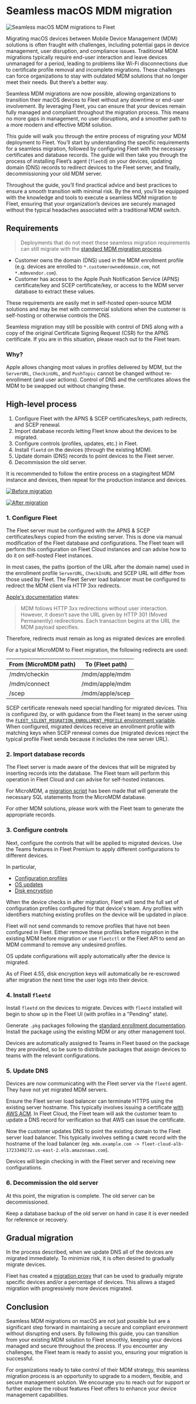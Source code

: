 # Seamless macOS MDM migration

![Seamless macOS MDM migrations to Fleet](../website/assets/images/articles/seamless-mdm-migration-1600x900@2x.png)

Migrating macOS devices between Mobile Device Management (MDM) solutions is often fraught with challenges, including potential gaps in device management, user disruption, and compliance issues. Traditional MDM migrations typically require end-user interaction and leave devices unmanaged for a period, leading to problems like Wi-Fi disconnections due to certificate profile removal and incomplete migrations. These challenges can force organizations to stay with outdated MDM solutions that no longer meet their needs. But there’s a better way.

Seamless MDM migrations are now possible, allowing organizations to transition their macOS devices to Fleet without any downtime or end-user involvement. By leveraging Fleet, you can ensure that your devices remain fully managed and compliant throughout the migration process. This means no more gaps in management, no user disruptions, and a smoother path to a more modern and effective MDM solution.

This guide will walk you through the entire process of migrating your MDM deployment to Fleet. You’ll start by understanding the specific requirements for a seamless migration, followed by configuring Fleet with the necessary certificates and database records. The guide will then take you through the process of installing Fleet’s agent (`fleetd`) on your devices, updating domain (DNS) records to redirect devices to the Fleet server, and finally, decommissioning your old MDM server.

Throughout the guide, you’ll find practical advice and best practices to ensure a smooth transition with minimal risk. By the end, you’ll be equipped with the knowledge and tools to execute a seamless MDM migration to Fleet, ensuring that your organization’s devices are securely managed without the typical headaches associated with a traditional MDM switch.

## Requirements

> Deployments that do not meet these seamless migration requirements can still migrate with the [standard MDM migration process](https://fleetdm.com/docs/using-fleet/mdm-migration-guide).

* Customer owns the domain (DNS) used in the MDM enrollment profile (e.g. devices are enrolled to `*.customerowneddomain.com`, not `*.mdmvendor.com`).
* Customer has access to the Apple Push Notification Service (APNS) certificate/key and SCEP certificate/key, or access to the MDM server database to extract these values.

These requirements are easily met in self-hosted open-source MDM solutions and may be met with commercial solutions when the customer is self-hosting or otherwise controls the DNS.

Seamless migration may still be possible with control of DNS along with a copy of the original Certificate Signing Request (CSR) for the APNS certificate. If you are in this situation, please reach out to the Fleet team.

### Why?

Apple allows changing most values in profiles delivered by MDM, but the `ServerURL`, `CheckinURL`, and `PushTopic` cannot be changed without re-enrollment (and user actions). Control of DNS and the certificates allows the MDM to be swapped out without changing these.

## High-level process

1. Configure Fleet with the APNS & SCEP certificates/keys, path redirects, and SCEP renewal.
2. Import database records letting Fleet know about the devices to be migrated.
3. Configure controls (profiles, updates, etc.) in Fleet.
4. Install `fleetd` on the devices (through the existing MDM).
5. Update domain (DNS) records to point devices to the Fleet server.
6. Decommission the old server.

It is recommended to follow the entire process on a staging/test MDM instance and devices, then repeat for the production instance and devices.

[![Before migration](https://mermaid.ink/img/pako:eNpVUctuwjAQ_BVrT62URIaEvFRxqNKeSivBrZiDiTeJpdhGxqFQBN9eA23VXvY1o9lZ7RFqIxBKCMOQaSddjyV5xMZYJEq2ljtpNNNXtOnNR91x68jLnOntsPbwpiOK128LUuFO1sg0IUqoupeo3XJWzcitXDGNWjD9i5EwJHMzOBRkfSDV64I8rO2U3HlChHuuNj1GtVH3YTg1vfBTpm95-bSXWyd1Sy7qC7Q7tKu_wufzmTQ9orsY9mn5fIk_TAhAoVVcCn_z8WKXgetQIYPSlwIbPvSOAdMnT-WDM4uDrqF0dsAAho3gDivJ_eUKyob3Wz_dcP1uzL8eyiPsoRzTOBrHySim2SQtaBbAAco4S6NxTmmeZcUoLiZJfArg8ypAo5SOKC3iNM-LNMmTJAAU0hk7u32pNrqRrXdmzdB23xtPX3Gkloc?type=png)](https://mermaid.live/edit#pako:eNpVUctuwjAQ_BVrT62URIaEvFRxqNKeSivBrZiDiTeJpdhGxqFQBN9eA23VXvY1o9lZ7RFqIxBKCMOQaSddjyV5xMZYJEq2ljtpNNNXtOnNR91x68jLnOntsPbwpiOK128LUuFO1sg0IUqoupeo3XJWzcitXDGNWjD9i5EwJHMzOBRkfSDV64I8rO2U3HlChHuuNj1GtVH3YTg1vfBTpm95-bSXWyd1Sy7qC7Q7tKu_wufzmTQ9orsY9mn5fIk_TAhAoVVcCn_z8WKXgetQIYPSlwIbPvSOAdMnT-WDM4uDrqF0dsAAho3gDivJ_eUKyob3Wz_dcP1uzL8eyiPsoRzTOBrHySim2SQtaBbAAco4S6NxTmmeZcUoLiZJfArg8ypAo5SOKC3iNM-LNMmTJAAU0hk7u32pNrqRrXdmzdB23xtPX3Gkloc)

[![After migration](https://mermaid.ink/img/pako:eNpVUcFuwjAM_ZXIu2xSW7XQdaWakCYxTmOT4DayQ0jcNqJJUEgZDMG3L6Vs2g5JbL9n-9k5AjcCoYAwDKl20jVYkKfSoSVKVpY5aTTVF7BszCevmXXkZU71tl15eFMTxfjbgkxwJzlSTYgSijcStVvOJjPSmx9UoxZUm0Z4ePm8l1sndUU6xgLtDq1n_CaS8_lMeurfaBiSuWkdCrI6kMnrgjyu7JjcekKEe6Y2DUbcqLswHJcNousE-2c57e6fLhCAQquYFH7kYyeXgqtRIYXCm42sakch6AHB7Hrmt9NhJWu2eI2vGF9X1rR-okvWzXQ6pUD1yVdnrTOLg-ZQONtiAO1GMIcTyfyyFBR9Gdgw_W7MPx-KI-yhSPI8GgzTJE2T-GGU5UkABygGeRz5k8SDJL8fpGmcnQL4ulSIo8zH49Ewy_NRluZpGgAK6Yyd9R_LjS5l5aV5xVV9bXn6BriRpdY?type=png)](https://mermaid.live/edit#pako:eNpVUcFuwjAM_ZXIu2xSW7XQdaWakCYxTmOT4DayQ0jcNqJJUEgZDMG3L6Vs2g5JbL9n-9k5AjcCoYAwDKl20jVYkKfSoSVKVpY5aTTVF7BszCevmXXkZU71tl15eFMTxfjbgkxwJzlSTYgSijcStVvOJjPSmx9UoxZUm0Z4ePm8l1sndUU6xgLtDq1n_CaS8_lMeurfaBiSuWkdCrI6kMnrgjyu7JjcekKEe6Y2DUbcqLswHJcNousE-2c57e6fLhCAQquYFH7kYyeXgqtRIYXCm42sakch6AHB7Hrmt9NhJWu2eI2vGF9X1rR-okvWzXQ6pUD1yVdnrTOLg-ZQONtiAO1GMIcTyfyyFBR9Gdgw_W7MPx-KI-yhSPI8GgzTJE2T-GGU5UkABygGeRz5k8SDJL8fpGmcnQL4ulSIo8zH49Ewy_NRluZpGgAK6Yyd9R_LjS5l5aV5xVV9bXn6BriRpdY)

### 1. Configure Fleet

The Fleet server must be configured with the APNS & SCEP certificates/keys copied from the existing server. This is done via manual modification of the Fleet database and configurations. The Fleet team will perform this configuration on Fleet Cloud instances and can advise how to do it on self-hosted Fleet instances.

In most cases, the paths (portion of the URL after the domain name) used in the enrollment profile `ServerURL`, `CheckInURL` and SCEP URL will differ from those used by Fleet. The Fleet Server load balancer must be configured to redirect the MDM client via HTTP 3xx redirects.

[Apple's documentation](https://developer.apple.com/documentation/devicemanagement/implementing_device_management/sending_mdm_commands_to_a_device?language=objc) states:

> MDM follows HTTP 3xx redirections without user interaction. However, it doesn’t save the URL given by HTTP 301 (Moved Permanently) redirections. Each transaction begins at the URL the MDM payload specifies.

Therefore, redirects must remain as long as migrated devices are enrolled.

For a typical MicroMDM to Fleet migration, the following redirects are used:

| From (MicroMDM path) | To (Fleet path) |
| -------------------- | --------------- |
| /mdm/checkin         | /mdm/apple/mdm  |
| /mdm/connect         | /mdm/apple/mdm  |
| /scep                | /mdm/apple/scep |

SCEP certificate renewals need special handling for migrated devices. This is configured (by, or with guidance from the Fleet team) in the server using the [`FLEET_SILENT_MIGRATION_ENROLLMENT_PROFILE` environment variable](https://github.com/fleetdm/fleet/pull/20063). When configured, migrated devices receive an enrollment profile with matching keys when SCEP renewal comes due (migrated devices reject the typical profile Fleet sends because it includes the new server URL).

### 2. Import database records

The Fleet server is made aware of the devices that will be migrated by inserting records into the database. The Fleet team will perform this operation in Fleet Cloud and can advise for self-hosted instances.

For MicroMDM, a [migration script](https://github.com/fleetdm/fleet/pull/18151) has been made that will generate the necessary SQL statements from the MicroMDM database.

For other MDM solutions, please work with the Fleet team to generate the appropriate records.

### 3. Configure controls

Next, configure the controls that will be applied to migrated devices. Use the Teams features in Fleet Premium to apply different configurations to different devices.

In particular,

* [Configuration profiles](https://fleetdm.com/docs/using-fleet/mdm-custom-os-settings#custom-os-settings)
* [OS updates](https://fleetdm.com/docs/using-fleet/mdm-os-updates)
* [Disk encryption](https://fleetdm.com/docs/using-fleet/mdm-disk-encryption)

When the device checks in after migration, Fleet will send the full set of configuration profiles configured for that device's team. Any profiles with identifiers matching existing profiles on the device will be updated in place.

Fleet will not send commands to remove profiles that have not been configured in Fleet. Either remove these profiles before migration in the existing MDM before migration or use `fleetctl` or the Fleet API to send an MDM command to remove any undesired profiles.

OS update configurations will apply automatically after the device is migrated.

As of Fleet 4.55, disk encryption keys will automatically be re-escrowed after migration the next time the user logs into their device.

### 4. Install `fleetd`

Install `fleetd` on the devices to migrate. Devices with `fleetd` installed will begin to show up in the Fleet UI (with profiles in a "Pending" state).

Generate `.pkg` packages following the [standard enrollment documentation](https://fleetdm.com/docs/using-fleet/enroll-hosts). Install the package using the existing MDM or any other management tool.

Devices are automatically assigned to Teams in Fleet based on the package they are provided, so be sure to distribute packages that assign devices to teams with the relevant configurations.

### 5. Update DNS

Devices are now communicating with the Fleet server via the `fleetd` agent. They have not yet migrated MDM servers.

Ensure the Fleet server load balancer can terminate HTTPS using the existing server hostname. This typically involves issuing a certificate [with AWS ACM](https://docs.aws.amazon.com/acm/latest/userguide/gs-acm-request-public.html). In Fleet Cloud, the Fleet team will ask the customer team to update a DNS record for verification so that AWS can issue the certificate.

Now the customer updates DNS to point the existing domain to the Fleet server load balancer. This typically involves setting a `CNAME` record with the hostname of the load balancer (eg. `mdm.example.com -> fleet-cloud-alb-1723349272.us-east-2.elb.amazonaws.com`).

Devices will begin checking in with the Fleet server and receiving new configurations.

### 6. Decommission the old server

At this point, the migration is complete. The old server can be decommissioned.

Keep a database backup of the old server on hand in case it is ever needed for reference or recovery.

## Gradual migration

In the process described, when we update DNS all of the devices are migrated immediately. To minimize risk, it is often desired to gradually migrate devices.

Fleet has created a [migration proxy](https://github.com/fleetdm/fleet/tree/main/tools/mdm/migration/mdmproxy) that can be used to gradually migrate specific devices and/or a percentage of devices. This allows a staged migration with progressively more devices migrated.

## Conclusion

Seamless MDM migrations on macOS are not just possible but are a significant step forward in maintaining a secure and compliant environment without disrupting end users. By following this guide, you can transition from your existing MDM solution to Fleet smoothly, keeping your devices managed and secure throughout the process. If you encounter any challenges, the Fleet team is ready to assist you, ensuring your migration is successful.

For organizations ready to take control of their MDM strategy, this seamless migration process is an opportunity to upgrade to a modern, flexible, and secure management solution. We encourage you to reach out for support or further explore the robust features Fleet offers to enhance your device management capabilities.

<meta name="category" value="guides">
<meta name="authorFullName" value="Zach Wasserman">
<meta name="authorGitHubUsername" value="zwass">
<meta name="publishedOn" value="2024-08-08">
<meta name="articleTitle" value="Seamless MDM migrations to Fleet">
<meta name="articleImageUrl" value="../website/assets/images/articles/seamless-mdm-migration-1600x900@2x.png">
<meta name="description" value="This guide provides a process for seamlessly migrating macOS devices from an existing MDM solution to Fleet.">
